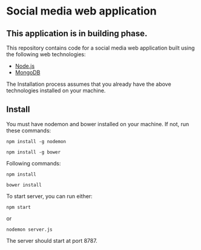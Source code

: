 # Social media web application

## This application is in building phase.

This repository contains code for a social media web application built using the following web technologies:

- [Node.js](https://nodejs.org/en/)
- [MongoDB](https://www.mongodb.com/download-center)

The Installation process assumes that you already have the above technologies installed on your machine.

## Install

You must have nodemon and bower installed on your machine. If not, run these commands:

```
npm install -g nodemon
```
```
npm install -g bower
```

Following commands:

```
npm install
```
```
bower install
```
To start server, you can run either:
```
npm start
```
or
```
nodemon server.js
```
The server should start at port 8787.
